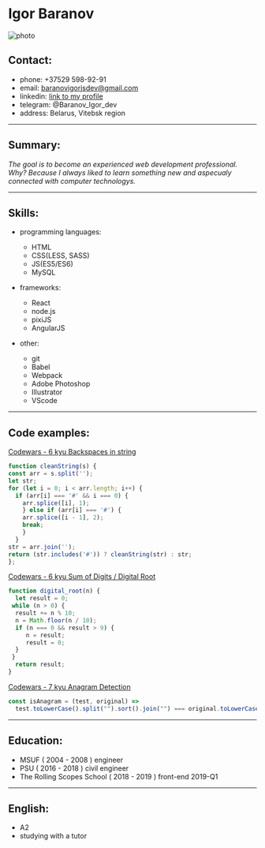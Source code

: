 # Igor Baranov

  ![photo](https://avatars0.githubusercontent.com/u/36860438?s=88&v=4)

## Contact:
  * phone: +37529 598-92-91
  * email: baranovigorjsdev@gmail.com
  * linkedin: [link to my profile](https://www.linkedin.com/in/igor-baranov-5807a1161/) 
  * telegram: @Baranov_Igor_dev
  * address: Belarus, Vitebsk region

---

## Summary:
  *The goal is to become an experienced web development professional. Why? Because I always liked to learn something new and aspecualy connected with computer technologys.*

---

## Skills:

  - programming languages:
    * HTML
    * CSS(LESS, SASS)
    * JS(ES5/ES6)
    * MySQL
     
  - frameworks:
    * React	
    * node.js
    * pixiJS
    * AngularJS
    
  - other:
    * git
    * Babel
    * Webpack
    * Adobe Photoshop
    * Illustrator
    * VScode

---

## Code examples: 
  [Codewars - 6 kyu Backspaces in string](https://www.codewars.com/kata/5727bb0fe81185ae62000ae3/javascript)
``` JavaScript
function cleanString(s) {
const arr = s.split('');
let str;
for (let i = 0; i < arr.length; i++) {
  if (arr[i] === '#' && i === 0) {
    arr.splice([i], 1);
    } else if (arr[i] === '#') {
    arr.splice([i - 1], 2);
    break;
    }  
  }
str = arr.join('');
return (str.includes('#')) ? cleanString(str) : str;  
};
```
  
  [Codewars - 6 kyu Sum of Digits / Digital Root](https://www.codewars.com/kata/541c8630095125aba6000c00/javascript)
``` JavaScript
function digital_root(n) {
  let result = 0;
 while (n > 0) {
  result += n % 10;
  n = Math.floor(n / 10);
  if (n === 0 && result > 9) {
     n = result;
     result = 0;
  }
 }
  return result;
}
```

  [Codewars - 7 kyu Anagram Detection](https://www.codewars.com/kata/529eef7a9194e0cbc1000255)
```JavaScript
const isAnagram = (test, original) => 
  test.toLowerCase().split("").sort().join("") === original.toLowerCase().split("").sort().join("") ? true : false;
  ```

---

## Education: 

 * MSUF ( 2004 - 2008 ) engineer
 * PSU ( 2016 - 2018 ) civil engineer
 * The Rolling Scopes School ( 2018 - 2019 ) front-end 2019-Q1

---

## English:
  - A2
  - studying with a tutor
